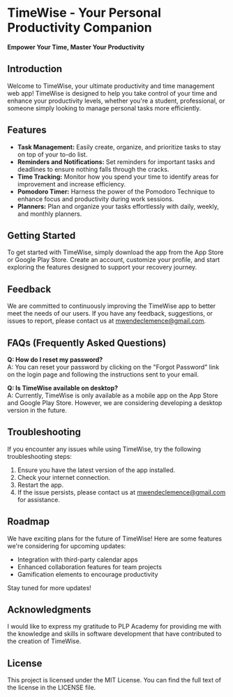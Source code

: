 # TimeWise - Your Personal Productivity Companion

**Empower Your Time, Master Your Productivity**

## Introduction

Welcome to TimeWise, your ultimate productivity and time management web app! TimeWise is designed to help you take control of your time and enhance your productivity levels, whether you're a student, professional, or someone simply looking to manage personal tasks more efficiently.

## Features

- **Task Management:** Easily create, organize, and prioritize tasks to stay on top of your to-do list.
- **Reminders and Notifications:** Set reminders for important tasks and deadlines to ensure nothing falls through the cracks.
- **Time Tracking:** Monitor how you spend your time to identify areas for improvement and increase efficiency.
- **Pomodoro Timer:** Harness the power of the Pomodoro Technique to enhance focus and productivity during work sessions.
- **Planners:** Plan and organize your tasks effortlessly with daily, weekly, and monthly planners.

## Getting Started

To get started with TimeWise, simply download the app from the App Store or Google Play Store. Create an account, customize your profile, and start exploring the features designed to support your recovery journey.

## Feedback

We are committed to continuously improving the TimeWise app to better meet the needs of our users. If you have any feedback, suggestions, or issues to report, please contact us at [mwendeclemence@gmail.com](mailto:mwendeclemence@gmail.com).

## FAQs (Frequently Asked Questions)

**Q: How do I reset my password?**  
A: You can reset your password by clicking on the "Forgot Password" link on the login page and following the instructions sent to your email.

**Q: Is TimeWise available on desktop?**  
A: Currently, TimeWise is only available as a mobile app on the App Store and Google Play Store. However, we are considering developing a desktop version in the future.

## Troubleshooting

If you encounter any issues while using TimeWise, try the following troubleshooting steps:

1. Ensure you have the latest version of the app installed.
2. Check your internet connection.
3. Restart the app.
4. If the issue persists, please contact us at [mwendeclemence@gmail.com](mailto:mwendeclemence@gmail.com) for assistance.

## Roadmap

We have exciting plans for the future of TimeWise! Here are some features we're considering for upcoming updates:

- Integration with third-party calendar apps
- Enhanced collaboration features for team projects
- Gamification elements to encourage productivity

Stay tuned for more updates!

## Acknowledgments

I would like to express my gratitude to PLP Academy for providing me with the knowledge and skills in software development that have contributed to the creation of TimeWise.

## License

This project is licensed under the MIT License. You can find the full text of the license in the LICENSE file.

